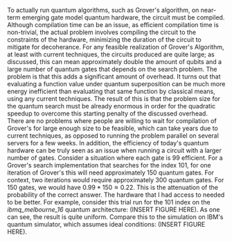 To actually run quantum algorithms, such as Grover's algorithm, on near-term emerging gate model quantum hardware, the circuit must be compiled. Although compilation time can be an issue, as efficient compilation time is non-trivial, the actual problem involves compiling the circuit to the constraints of the hardware, minimizing the duration of the circuit to mitigate for decoherance. For any feasible realization of Grover's Algorithm, at least with current techniques, the circuits produced are quite large; as discussed, this can mean approximately double the amount of qubits and a large number of quantum gates that depends on the search problem. The problem is that this adds a significant amount of overhead. It turns out that evaluating a function value under quantum superposition can be much more energy inefficient than evaluating that same function by classical means, using any current techniques. The result of this is that the problem size for the quantum search must be already enormous in order for the quadratic speedup to overcome this starting penalty of the discussed overhead. There are no problems where people are willing to wait for compilation of Grover's for large enough size to be feasible, which can take years due to current techniques, as opposed to running the problem parallel on several servers for a few weeks. In addition, the efficiency of today's quantum hardware can be truly seen as an issue when running a circuit with a larger number of gates. Consider a situation where each gate is $99%$ efficient. For a Grover's search implementation that searches for the index $101$, for one iteration of Grover's this will need approximately $150$ quantum gates. For context, two iterations would require approximately $300$ quantum gates. For $150$ gates, we would have $0.99*150 \approx 0.22$. This is the attenuation of the probability of the correct answer. The hardware that I had access to needed to be better. For example, consider this trial run for the $101$ index on the *ibmq_melbourne_16* quantum architecture: (INSERT FIGURE HERE). As one can see, the result is quite uniform. Compare this to the simulation on IBM's quantum simulator, which assumes ideal conditions: (INSERT FIGURE HERE).
